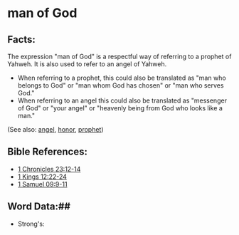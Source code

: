 # man of God #

## Facts: ##

The expression "man of God" is a respectful way of referring to a prophet of Yahweh. It is also used to refer to an angel of Yahweh.

* When referring to a prophet, this could also be translated as "man who belongs to God" or "man whom God has chosen" or "man who serves God."
* When referring to an angel this could also be translated as "messenger of God" or "your angel" or "heavenly being from God who looks like a man."

(See also: [angel](../kt/angel.md), [honor](../other/honor.md), [prophet](../kt/prophet.md))

## Bible References: ##

* [1 Chronicles 23:12-14](rc://en/tn/help/1ch/23/12)
* [1 Kings 12:22-24](rc://en/tn/help/1ki/12/22)
* [1 Samuel 09:9-11](rc://en/tn/help/1sa/09/09)

## Word Data:##

* Strong's: 


